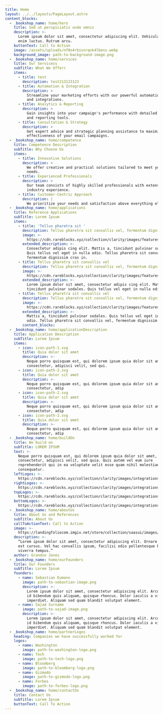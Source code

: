 ```yaml
---
title: Home
layout: ../../layouts/PageLayout.astro
content_blocks:
  - _bookshop_name: home/hero
    title: Sed ut perspiciatis unde omnis
    description: >-
      Lorem ipsum dolor sit amet, consectetur adipiscing elit. Vehicula massa in
      enim luctus. Rutrum arcu.
    buttonText: Call to Action
    image: /assets/uploads/nf8o4rbivnrqnk4lbens.webp
    background_image: path-to-background-image.png
  - _bookshop_name: home/services
    title: Our Servicess
    subTitle: What We Offerr
    items:
      - title: test
        description: test213123123
      - title: Automation & Integration
        description: >
          Streamline your marketing efforts with our powerful automation tools
          and integrations.
      - title: Analytics & Reporting
        description: >
          Gain insights into your campaign's performance with detailed analytics
          and reporting tools.
      - title: Consultation & Strategy
        description: >
          Get expert advice and strategic planning assistance to maximize the
          effectiveness of your email campaigns.
  - _bookshop_name: home/competence
    title: Competence Description
    subTitle: Why Choose Us
    items:
      - title: Innovative Solutions
        description: >
          We offer creative and practical solutions tailored to meet your unique
          needs.
      - title: Experienced Professionals
        description: >
          Our team consists of highly skilled professionals with extensive
          industry experience.
      - title: Customer-Centric Approach
        description: |
          We prioritize your needs and satisfaction above everything else.
  - _bookshop_name: home/applications
    title: Reference Applications
    subTitle: Lorem Ipsum
    items:
      - title: 'Tellus pharetra sit '
        description: Tellus pharetra sit convallis vel, fermentum dignissim cras in.
        image: >-
          https://cdn.rareblocks.xyz/collection/clarity/images/features-v2/3/feature.png
        extended_description: >-
          Consectetur adipis cing elit. Mattis a, tincidunt pulvinar sodales.
          Quis tellus vel eget in nulla odio. Tellus pharetra sit convallis vel,
          fermentum dignissim cras in.
      - title: Tellus pharetra sit convallis vel
        description: Tellus pharetra sit convallis vel, fermentum dignissim cras in.
        image: >-
          https://cdn.rareblocks.xyz/collection/clarity/images/features-v2/3/feature2.png
        extended_description: >-
          Lorem ipsum dolor sit amet, consectetur adipis cing elit. Mattis a,
          tincidunt pulvinar sodales. Quis tellus vel eget in nulla odio.
      - title: Tellus pharetra sit convallis vel
        description: Tellus pharetra sit convallis vel, fermentum dignissim cras in.
        image: >-
          https://cdn.rareblocks.xyz/collection/clarity/images/features-v2/3/feature3.png
        extended_description: >-
          Mattis a, tincidunt pulvinar sodales. Quis tellus vel eget in nulla
          odio. Tellus pharetra sit convallis vel, fermentum dignissim cras in.
        content_blocks:
  - _bookshop_name: home/applicationDescription
    title: Application Description
    subTitle: Lorem Ipsum
    items:
      - icon: icon-path-1.svg
        title: Quia dolor sit amet
        description: >-
          Neque porro quisquam est, qui dolorem ipsum quia dolor sit amet,
          consectetur, adipisci velit, sed qui.
      - icon: icon-path-2.svg
        title: Quia dolor sit amet
        description: >-
          Neque porro quisquam est, qui dolorem ipsum quia dolor sit amet,
          consectetur, adip
      - icon: icon-path-2.svg
        title: Quia dolor sit amet
        description: >-
          Neque porro quisquam est, qui dolorem ipsum quia dolor sit amet,
          consectetur, adip
      - icon: icon-path-2.svg
        title: Quia dolor sit amet
        description: >-
          Neque porro quisquam est, qui dolorem ipsum quia dolor sit amet,
          consectetur, adip
  - _bookshop_name: home/buildOn
    title: We build on
    subTitle: LOREM IPSUM
    text: >-
      Neque porro quisquam est, qui dolorem ipsum quia dolor sit amet,
      consectetur, adipisci velit, sed quia. Quis autem vel eum iure
      reprehenderit qui in ea voluptate velit esse quam nihil molestiae
      consequatur.
    leftLogos: >-
      https://cdn.rareblocks.xyz/collection/clarity/images/integrations/3/left-logos.png
    rightLogos: >-
      https://cdn.rareblocks.xyz/collection/clarity/images/integrations/3/right-logos.png
    topLogos: >-
      https://cdn.rareblocks.xyz/collection/clarity/images/integrations/3/top-logos.png
    bottomLogos: >-
      https://cdn.rareblocks.xyz/collection/clarity/images/integrations/3/bottom-logos.png
  - _bookshop_name: home/aboutUs
    title: About Us and References
    subTitle: About Us
    callToActionText: Call to Action
    image: >-
      https://landingfoliocom.imgix.net/store/collection/saasui/images/features/9/feature-9.png
    description: >-
      “Lorem ipsum dolor sit amet, consectetur adipiscing elit. Ornare non sed
      est cursus. Vel hac convallis ipsum, facilisi odio pellentesque bibendum
      viverra tempus.”
    author: Grandon Jones
  - _bookshop_name: home/ourFounders
    title: Our Founders
    subTitle: Lorem Ipsum
    founders:
      - name: Sebastian Eumann
        image: path-to-sebastian-image.png
        description: >-
          Lorem ipsum dolor sit amet, consectetur adipiscing elit. Arcu sodales
          id bibendum quis aliquam, quisque rhoncus. Dolor iaculis a vitae, at
          imperdiet. Aliquam sed quam blandit volutpat element.
      - name: Sajad Surname
        image: path-to-sajad-image.png
        description: >-
          Lorem ipsum dolor sit amet, consectetur adipiscing elit. Arcu sodales
          id bibendum quis aliquam, quisque rhoncus. Dolor iaculis a vitae, at
          imperdiet. Aliquam sed quam blandit volutpat element.
  - _bookshop_name: home/partnerLogos
    heading: Companies we have successfully worked for
    logos:
      - name: Washington
        image: path-to-washington-logo.png
      - name: Tech
        image: path-to-tech-logo.png
      - name: Bloomberg
        image: path-to-bloomberg-logo.png
      - name: Gizmodo
        image: path-to-gizmodo-logo.png
      - name: Forbes
        image: path-to-forbes-logo.png
  - _bookshop_name: home/contactUs
    title: Contact Us
    subTitle: Lorem Ipsum
    buttonText: Call To Action
---
```

